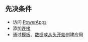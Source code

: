 ## <a name="prerequisites"></a>先决条件
* 访问 [PowerApps](https://web.powerapps.com/?utm_source=padocs&utm_medium=linkinadoc&utm_campaign=referralsfromdoc)
* 添加[连接](../maker/canvas-apps/add-manage-connections.md)
* 通过[模板](../maker/canvas-apps/get-started-test-drive.md)、[数据](../maker/canvas-apps/get-started-create-from-data.md)或[从头开始](../maker/canvas-apps/get-started-create-from-blank.md)创建应用
